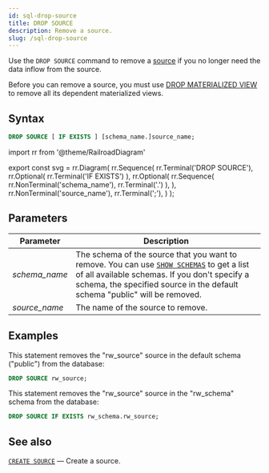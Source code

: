 ```yaml
---
id: sql-drop-source
title: DROP SOURCE
description: Remove a source.
slug: /sql-drop-source
---
```


Use the `DROP SOURCE` command to remove a [source](sql-create-source.md) if you no longer need the data inflow from the source.

Before you can remove a source, you must use [DROP MATERIALIZED VIEW](sql-drop-mv.md) to remove all its dependent materialized views.

## Syntax

```sql
DROP SOURCE [ IF EXISTS ] [schema_name.]source_name;
```


import rr from '@theme/RailroadDiagram'

export const svg = rr.Diagram(
    rr.Sequence(
        rr.Terminal('DROP SOURCE'),
        rr.Optional(
            rr.Terminal('IF EXISTS')
        ),
        rr.Optional(
            rr.Sequence(
                rr.NonTerminal('schema_name'),
                rr.Terminal('.')
            ),
        ),
        rr.NonTerminal('source_name'),
        rr.Terminal(';'),
    )
);

<drawer SVG={svg} />



## Parameters

|Parameter                  | Description           |
|---------------------------|-----------------------|
|*schema_name*                   |The schema of the source that you want to remove. You can use [`SHOW SCHEMAS`](sql-show-schemas.md) to get a list of all available schemas. If you don't specify a schema, the specified source in the default schema "public" will be removed.|
|*source_name*                   |The name of the source to remove.|



## Examples

This statement removes the "rw_source" source in the default schema ("public") from the database:

```sql
DROP SOURCE rw_source;
```


This statement removes the "rw_source" source in the "rw_schema" schema from the database:

```sql
DROP SOURCE IF EXISTS rw_schema.rw_source;
```

## See also

[`CREATE SOURCE`](sql-create-source.md) — Create a source.